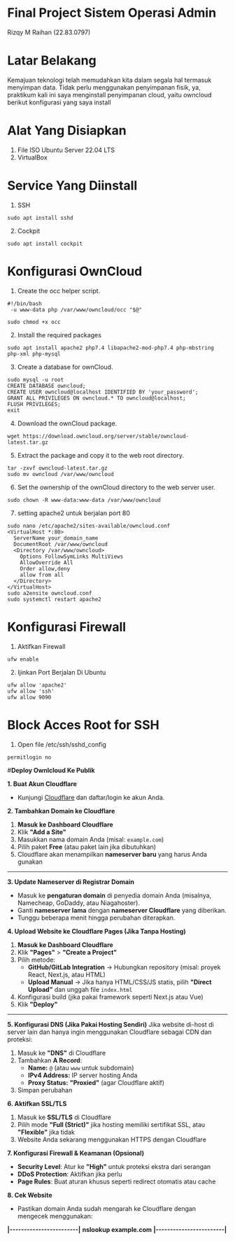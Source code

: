 # Final Project Sistem Operasi Admin

 Rizqy M Raihan (22.83.0797)

# Latar Belakang
Kemajuan teknologi telah memudahkan kita dalam segala hal termasuk menyimpan data. Tidak perlu menggunakan penyimpanan fisik, ya, 
praktikum kali ini saya menginstall penyimpanan cloud, yaitu owncloud
berikut konfigurasi yang saya install


# Alat Yang Disiapkan
1. File ISO Ubuntu Server 22.04 LTS
2. VirtualBox

# Service Yang Diinstall
1. SSH
````
sudo apt install sshd
````
2. Cockpit
````
sudo apt install cockpit
````
# Konfigurasi OwnCloud
1. Create the occ helper script.
   
```
#!/bin/bash
 -u www-data php /var/www/owncloud/occ "$@"
````
```
sudo chmod +x occ
```

2. Install the required packages
````
sudo apt install apache2 php7.4 libapache2-mod-php7.4 php-mbstring php-xml php-mysql
````

3. Create a database for ownCloud.
````
sudo mysql -u root
CREATE DATABASE owncloud;
CREATE USER owncloud@localhost IDENTIFIED BY 'your_password';
GRANT ALL PRIVILEGES ON owncloud.* TO owncloud@localhost;
FLUSH PRIVILEGES;
exit
````

4. Download the ownCloud package.
````
wget https://download.owncloud.org/server/stable/owncloud-latest.tar.gz
````

5. Extract the package and copy it to the web root directory.
````
tar -zxvf owncloud-latest.tar.gz
sudo mv owncloud /var/www/owncloud
````

6. Set the ownership of the ownCloud directory to the web server user.
````
sudo chown -R www-data:www-data /var/www/owncloud
````

7. setting apache2 untuk berjalan port 80
````
sudo nano /etc/apache2/sites-available/owncloud.conf
<VirtualHost *:80>
  ServerName your_domain_name
  DocumentRoot /var/www/owncloud
  <Directory /var/www/owncloud>
    Options FollowSymLinks MultiViews
    AllowOverride All
    Order allow,deny
    allow from all
  </Directory>
</VirtualHost>
sudo a2ensite owncloud.conf
sudo systemctl restart apache2
````

# Konfigurasi Firewall
1. Aktifkan Firewall
````
ufw enable
````

2. Ijinkan Port Berjalan Di Ubuntu
````
ufw allow 'apache2'
ufw allow 'ssh'
ufw allow 9090
````
# Block Acces Root for SSH
1. Open file /etc/ssh/sshd_config
````
permitlogin no
````

#**Deploy Ownlcloud Ke Publik**


**1. Buat Akun Cloudflare**
- Kunjungi [Cloudflare](https://www.cloudflare.com/) dan daftar/login ke akun Anda.  

**2. Tambahkan Domain ke Cloudflare**
1. **Masuk ke Dashboard Cloudflare**  
2. Klik **"Add a Site"**  
3. Masukkan nama domain Anda (misal: `example.com`)  
4. Pilih paket **Free** (atau paket lain jika dibutuhkan)  
5. Cloudflare akan menampilkan **nameserver baru** yang harus Anda gunakan  

---
**3. Update Nameserver di Registrar Domain**
- Masuk ke **pengaturan domain** di penyedia domain Anda (misalnya, Namecheap, GoDaddy, atau Niagahoster).  
- Ganti **nameserver lama** dengan **nameserver Cloudflare** yang diberikan.  
- Tunggu beberapa menit hingga perubahan diterapkan.  

**4. Upload Website ke Cloudflare Pages (Jika Tanpa Hosting)**
1. **Masuk ke Dashboard Cloudflare**  
2. Klik **"Pages"** > **"Create a Project"**  
3. Pilih metode:
   - **GitHub/GitLab Integration** → Hubungkan repository (misal: proyek React, Next.js, atau HTML)  
   - **Upload Manual** → Jika hanya HTML/CSS/JS statis, pilih **"Direct Upload"** dan unggah file `index.html`  
4. Konfigurasi build (jika pakai framework seperti Next.js atau Vue)  
5. Klik **"Deploy"**  

---

**5. Konfigurasi DNS (Jika Pakai Hosting Sendiri)**
Jika website di-host di server lain dan hanya ingin menggunakan Cloudflare sebagai CDN dan proteksi:
1. Masuk ke **"DNS"** di Cloudflare  
2. Tambahkan **A Record**:
   - **Name:** `@` (atau `www` untuk subdomain)  
   - **IPv4 Address:** IP server hosting Anda  
   - **Proxy Status:** **"Proxied"** (agar Cloudflare aktif)  
3. Simpan perubahan  

**6. Aktifkan SSL/TLS**
1. Masuk ke **SSL/TLS** di Cloudflare  
2. Pilih mode **"Full (Strict)"** jika hosting memiliki sertifikat SSL, atau **"Flexible"** jika tidak  
3. Website Anda sekarang menggunakan HTTPS dengan Cloudflare  

**7. Konfigurasi Firewall & Keamanan (Opsional)**
- **Security Level**: Atur ke **"High"** untuk proteksi ekstra dari serangan  
- **DDoS Protection**: Aktifkan jika perlu  
- **Page Rules**: Buat aturan khusus seperti redirect otomatis atau cache  

**8. Cek Website**
- Pastikan domain Anda sudah mengarah ke Cloudflare dengan mengecek menggunakan:  

**|------------------------|**
   **nslookup example.com**
**|------------------------|**  



